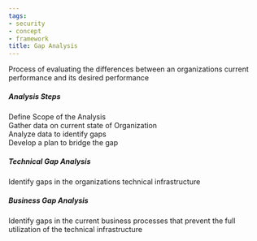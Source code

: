 ```yaml
---
tags:
- security
- concept
- framework
title: Gap Analysis
---
```


Process of evaluating the differences between an organizations current performance and its desired performance

##### Analysis Steps
Define Scope of the Analysis  
Gather data on current state of Organization  
Analyze data to identify gaps  
Develop a plan to bridge the gap

##### Technical Gap Analysis
Identify gaps in the organizations technical infrastructure  

##### Business Gap Analysis
Identify gaps in the current business processes that prevent the full utilization of the technical infrastructure